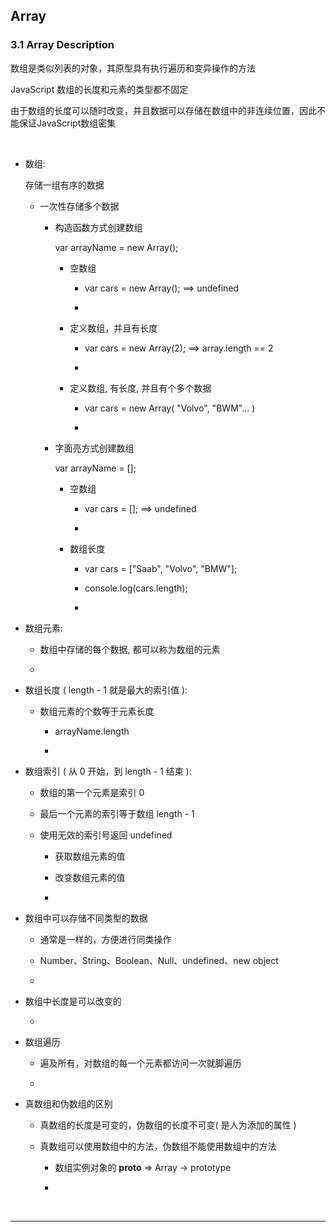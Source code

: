 <h2 id="#">Array</h2>

<h3 id="#">3.1 Array Description</h3>

数组是类似列表的对象，其原型具有执行遍历和变异操作的方法

JavaScript 数组的长度和元素的类型都不固定

由于数组的长度可以随时改变，并且数据可以存储在数组中的非连续位置，因此不能保证JavaScript数组密集

<br/>

* 数组:
    
    存储一组有序的数据
    
    * 一次性存储多个数据
    
        * 构造函数方式创建数组
        
            var arrayName = new Array();
            
            * 空数组
             
                * var cars = new Array(); ==> undefined
                
                * 
                
            * 定义数组，并且有长度
            
                * var cars = new Array(2); ==> array.length == 2
                
                * 
                
            * 定义数组, 有长度, 并且有个多个数据
            
                * var cars = new Array( "Volvo", "BWM"... )
                
                *  
        
        * 字面亮方式创建数组
        
            var arrayName = [];
            
            * 空数组
            
                * var cars = []; ==> undefined
                
                * 
            
            * 数组长度
            
                * var cars = ["Saab", "Volvo", "BMW"];
                
                * console.log(cars.length);
                
                * 
    
* 数组元素:

    * 数组中存储的每个数据, 都可以称为数组的元素
    
    * 

* 数组长度 ( length - 1 就是最大的索引值 ):

    * 数组元素的个数等于元素长度
    
        * arrayName.length
    
        * 
    
* 数组索引 ( 从 0 开始，到 length - 1 结束 ):

    * 数组的第一个元素是索引 0
    
    * 最后一个元素的索引等于数组 length - 1
    
    * 使用无效的索引号返回 undefined
    
        * 获取数组元素的值
    
        * 改变数组元素的值
    
        *
    
* 数组中可以存储不同类型的数据

    * 通常是一样的，方便进行同类操作

    * Number、String、Boolean、Null、undefined、new object

    *
    
* 数组中长度是可以改变的

    * 
    
* 数组遍历

    * 遍及所有，对数组的每一个元素都访问一次就脚遍历
    
    * 
    
* 真数组和伪数组的区别

    * 真数组的长度是可变的，伪数组的长度不可变( 是人为添加的属性 )
    
    * 真数组可以使用数组中的方法，伪数组不能使用数组中的方法
    
        * 数组实例对象的 __proto__ => Array -> prototype
        
        * 
    


<br/>
<hr/>
<br/>


